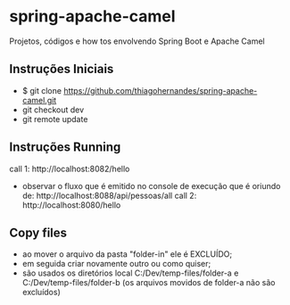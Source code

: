 # spring-apache-camel
Projetos, códigos e how tos envolvendo Spring Boot e Apache Camel

## Instruções Iniciais
- $ git clone https://github.com/thiagohernandes/spring-apache-camel.git
- git checkout dev
- git remote update

## Instruções Running
call 1:
http://localhost:8082/hello
- observar o fluxo que é emitido no console de execução que é oriundo de: http://localhost:8088/api/pessoas/all
call 2:
http://localhost:8080/hello

## Copy files
- ao mover o arquivo da pasta "folder-in" ele é EXCLUÍDO; 
- em seguida criar novamente outro ou como quiser;
- são usados os diretórios local C:/Dev/temp-files/folder-a e C:/Dev/temp-files/folder-b (os arquivos movidos de folder-a não são excluídos)




